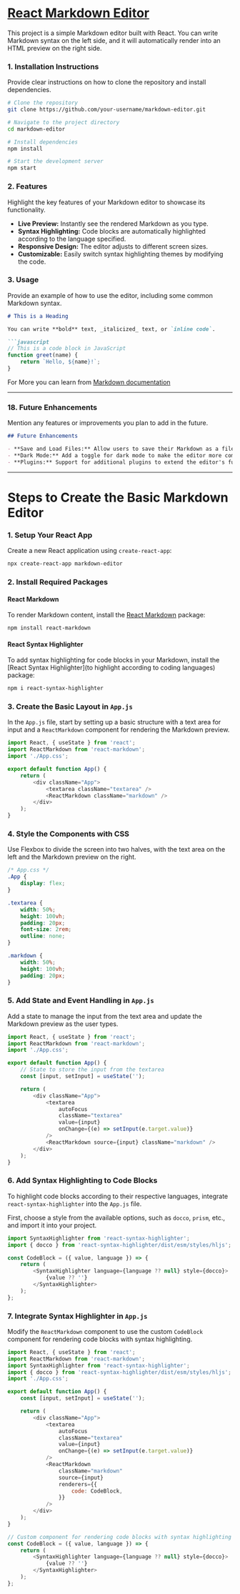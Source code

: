 
# [React Markdown Editor](https://www.youtube.com/watch?v=x5JdT5KJBzw&pp=ygUVcmVhY3QgbWFya2Rvd24gZWRpdG9y)

This project is a simple Markdown editor built with React. You can write Markdown syntax on the left side, and it will automatically render into an HTML preview on the right side.

### 1. Installation Instructions

Provide clear instructions on how to clone the repository and install dependencies.

```bash
# Clone the repository
git clone https://github.com/your-username/markdown-editor.git

# Navigate to the project directory
cd markdown-editor

# Install dependencies
npm install

# Start the development server
npm start
```

### 2. Features

Highlight the key features of your Markdown editor to showcase its functionality.

- **Live Preview:** Instantly see the rendered Markdown as you type.
- **Syntax Highlighting:** Code blocks are automatically highlighted according to the language specified.
- **Responsive Design:** The editor adjusts to different screen sizes.
- **Customizable:** Easily switch syntax highlighting themes by modifying the code.

### 3. Usage

Provide an example of how to use the editor, including some common Markdown syntax.
```markdown
# This is a Heading

You can write **bold** text, _italicized_ text, or `inline code`.

```javascript
// This is a code block in JavaScript
function greet(name) {
    return `Hello, ${name}!`;
}
```

For More  you can learn from [Markdown documentation](https://www.markdownguide.org/getting-started/)

---

### 18. Future Enhancements

Mention any features or improvements you plan to add in the future.

```markdown
## Future Enhancements

- **Save and Load Files:** Allow users to save their Markdown as a file or load Markdown files into the editor.
- **Dark Mode:** Add a toggle for dark mode to make the editor more comfortable to use in low-light conditions.
- **Plugins:** Support for additional plugins to extend the editor's functionality.
```

---
# Steps to Create the Basic Markdown Editor

### 1. Setup Your React App
Create a new React application using `create-react-app`:
```bash
npx create-react-app markdown-editor
```

### 2. Install Required Packages

#### React Markdown
To render Markdown content, install the [React Markdown](https://www.npmjs.com/package/react-markdown) package:
```bash
npm install react-markdown
```

#### React Syntax Highlighter
To add syntax highlighting for code blocks in your Markdown, install the [React Syntax Highlighter](to highlight according to coding languages) package:
```bash
npm i react-syntax-highlighter
```

### 3. Create the Basic Layout in `App.js`

In the `App.js` file, start by setting up a basic structure with a text area for input and a `ReactMarkdown` component for rendering the Markdown preview.

```js
import React, { useState } from 'react';
import ReactMarkdown from 'react-markdown';
import './App.css';

export default function App() {
    return (
        <div className="App">
            <textarea className="textarea" />
            <ReactMarkdown className="markdown" />
        </div>
    );
}
```

### 4. Style the Components with CSS

Use Flexbox to divide the screen into two halves, with the text area on the left and the Markdown preview on the right.

```css
/* App.css */
.App {
    display: flex;
}

.textarea {
    width: 50%;
    height: 100vh;
    padding: 20px;
    font-size: 2rem;
    outline: none;
}

.markdown {
    width: 50%;
    height: 100vh;
    padding: 20px;
}
```

### 5. Add State and Event Handling in `App.js`

Add a state to manage the input from the text area and update the Markdown preview as the user types.

```js
import React, { useState } from 'react';
import ReactMarkdown from 'react-markdown';
import './App.css';

export default function App() {
    // State to store the input from the textarea
    const [input, setInput] = useState('');

    return (
        <div className="App">
            <textarea
                autoFocus
                className="textarea"
                value={input}
                onChange={(e) => setInput(e.target.value)}
            />
            <ReactMarkdown source={input} className="markdown" />
        </div>
    );
}
```

### 6. Add Syntax Highlighting to Code Blocks

To highlight code blocks according to their respective languages, integrate `react-syntax-highlighter` into the `App.js` file.

First, choose a style from the available options, such as `docco`, `prism`, etc., and import it into your project.

```js
import SyntaxHighlighter from 'react-syntax-highlighter';
import { docco } from 'react-syntax-highlighter/dist/esm/styles/hljs';

const CodeBlock = ({ value, language }) => {
    return (
        <SyntaxHighlighter language={language ?? null} style={docco}>
            {value ?? ''}
        </SyntaxHighlighter>
    );
};
```

### 7. Integrate Syntax Highlighter in `App.js`

Modify the `ReactMarkdown` component to use the custom `CodeBlock` component for rendering code blocks with syntax highlighting.

```js
import React, { useState } from 'react';
import ReactMarkdown from 'react-markdown';
import SyntaxHighlighter from 'react-syntax-highlighter';
import { docco } from 'react-syntax-highlighter/dist/esm/styles/hljs';
import './App.css';

export default function App() {
    const [input, setInput] = useState('');

    return (
        <div className="App">
            <textarea
                autoFocus
                className="textarea"
                value={input}
                onChange={(e) => setInput(e.target.value)}
            />
            <ReactMarkdown
                className="markdown"
                source={input}
                renderers={{
                    code: CodeBlock,
                }}
            />
        </div>
    );
}

// Custom component for rendering code blocks with syntax highlighting
const CodeBlock = ({ value, language }) => {
    return (
        <SyntaxHighlighter language={language ?? null} style={docco}>
            {value ?? ''}
        </SyntaxHighlighter>
    );
};
```
